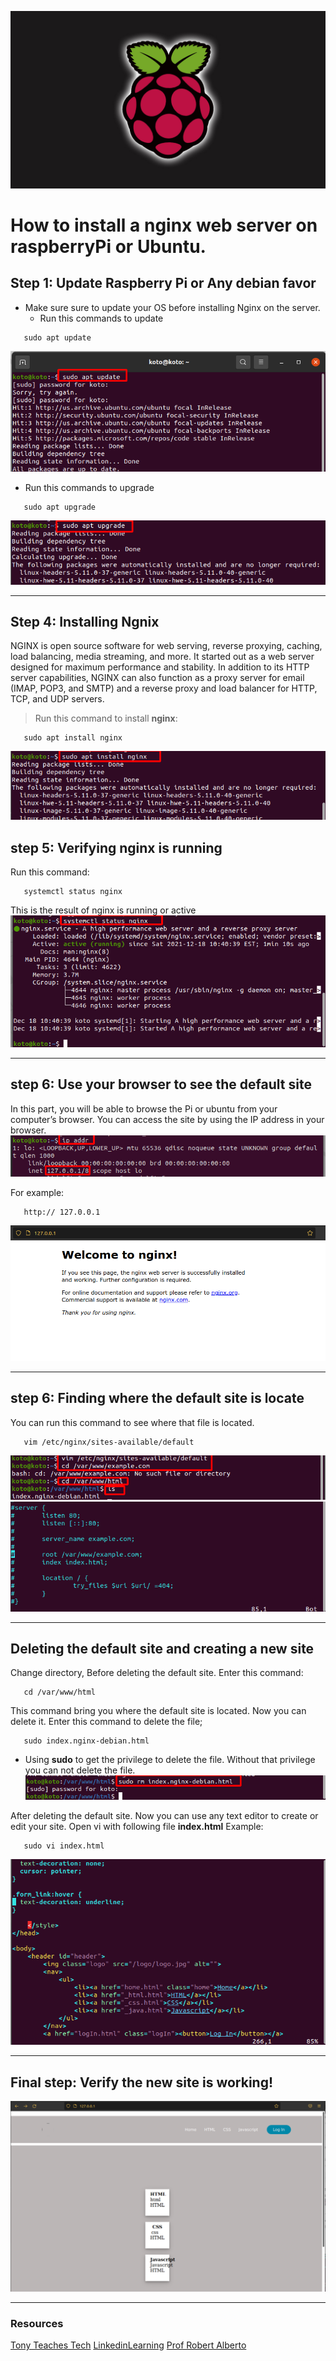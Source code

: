 ![raspberryPi](../homeWorks/raspberry-pi_logo.jpeg)
# How to install a nginx web server on raspberryPi or Ubuntu.

## Step 1: Update Raspberry Pi or Any debian favor
*  Make sure sure to update your OS before installing Nginx on the server.
   *  Run this commands to update 
  
```
   sudo apt update
```
![update](../screenShots/update.png)
   *  Run this commands to upgrade
  
```
   sudo apt upgrade
```
![upgrade](../screenShots/upgrade.png)

---

## Step 4: Installing Ngnix
NGINX is open source software for web serving, reverse proxying, caching, load balancing, media streaming, and more. It started out as a web server designed for maximum performance and stability. In addition to its HTTP server capabilities, NGINX can also function as a proxy server for email (IMAP, POP3, and SMTP) and a reverse proxy and load balancer for HTTP, TCP, and UDP servers.
> Run this command to install **nginx**:

```
   sudo apt install nginx
```
![install](../screenShots/installNginx.png)

## step 5: Verifying nginx is running
Run this command:
```
   systemctl status nginx
```
This is the result of nginx is running or active
![nginxRun](../screenShots/nginxRunning.png)

---

## step 6: Use your browser to see the default site 
In this part, you will be able to browse the Pi or ubuntu from your computer’s browser. You can access the site by using the IP address in your browser. 
![IPaddr](../screenShots/ipAddr.png)

For example:

```
   http:// 127.0.0.1
```
![welcome](../screenShots/welcomeNginx.png)

---

## step 6: Finding where the default site is locate
You can run this command to see where that file is located.
```
   vim /etc/nginx/sites-available/default
```
![location](../screenShots/rootOf.png)
![root](../screenShots/server.png)

---

## Deleting the default site and creating a new site
Change directory, Before deleting the default site.
Enter this command:
```
   cd /var/www/html
```
This command bring you where the default site is located.
Now you can delete it. 
Enter this command to delete the file;
```
   sudo index.nginx-debian.html
```
   *  Using **sudo** to get the privilege to delete the file. Without that privilege you can not delete the file.
![deleteFile](../screenShots/removeNginxfile.png)

After deleting the default site. Now you can use any text editor to create or edit your site.
Open vi with following file **index.html**
Example:
```
   sudo vi index.html
```
![vim](../screenShots/vim.png)

---

## Final step:  Verify the new site is working!
![editPage](../screenShots/editSite.png)

---

### Resources
[Tony Teaches Tech](https://www.youtube.com/watch?v=ECsQ8jbpMow)
[LinkedinLearning](https://www.linkedin.com/learning/?u=64897652)
[Prof Robert Alberto](https://github.com/ra559/cis106/blob/main/README.md)




